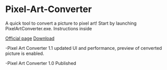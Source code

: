 # Pixel-Art-Converter

A quick tool to convert a picture to pixel art!
Start by launching PixelArtConverter.exe. Instructions inside

[Official page](http://jingyuzhuang.top/2018/09/13/Pixel-Art-Converter/)
[Download](https://www.dropbox.com/s/7jsgwzcbfrqvsr3/PixelArtConverter.zip?dl=0)

-Pixel Art Converter 1.1
  updated UI and performance, preview of cenverted picture is enabled.

-Pixel Art Converter 1.0 
  Published
